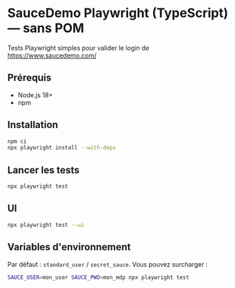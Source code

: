 # SauceDemo Playwright (TypeScript) — sans POM

Tests Playwright simples pour valider le login de https://www.saucedemo.com/ 

## Prérequis
- Node.js 18+
- npm

## Installation
```bash
npm ci
npx playwright install --with-deps
```

## Lancer les tests
```bash
npx playwright test
```

## UI
```bash
npx playwright test --ui
```

## Variables d'environnement
Par défaut : `standard_user` / `secret_sauce`. Vous pouvez surcharger :
```bash
SAUCE_USER=mon_user SAUCE_PWD=mon_mdp npx playwright test
```

